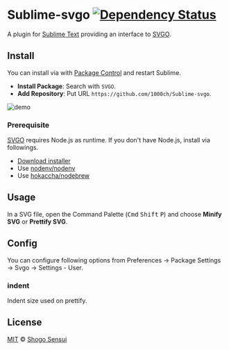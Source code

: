# Sublime-svgo [![Dependency Status](https://david-dm.org/1000ch/Sublime-svgo.svg)](https://david-dm.org/1000ch/Sublime-svgo)

A plugin for [Sublime Text](https://www.sublimetext.com/) providing an interface to [SVGO](https://github.com/svg/svgo).

## Install

You can install via with [Package Control](https://packagecontrol.io/) and restart Sublime.

- **Install Package**: Search with `SVGO`.
- **Add Repository**: Put URL `https://github.com/1000ch/Sublime-svgo`.

![demo](https://cloud.githubusercontent.com/assets/1800018/24616695/d7ce3a10-18cc-11e7-8398-24e966b62914.gif)

### Prerequisite

[SVGO](https://github.com/svg/svgo) requires Node.js as runtime. If you don't have Node.js, install via followings.

- [Download installer](https://nodejs.org/)
- Use [nodenv/nodenv](https://github.com/nodenv/nodenv)
- Use [hokaccha/nodebrew](https://github.com/hokaccha/nodebrew)

## Usage

In a SVG file, open the Command Palette (<kbd>Cmd</kbd> <kbd>Shift</kbd> <kbd>P</kbd>) and choose **Minify SVG** or **Prettify SVG**.

## Config

You can configure following options from Preferences → Package Settings → Svgo → Settings - User.

### indent

Indent size used on prettify.

## License

[MIT](https://1000ch.mit-license.org) © [Shogo Sensui](https://github.com/1000ch)
